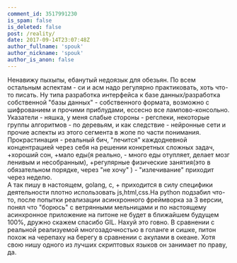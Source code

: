 ```yaml
---
comment_id: 3517991230
is_spam: false
is_deleted: false
post: /reality/
date: 2017-09-14T23:07:48Z
author_fullname: 'spouk'
author_nickname: 'spouk'
author_is_anon: false
---
```


<p>Ненавижу пыхыпы, ебанутый недоязык для обезьян. По всем остальным аспектам - си и асм надо регулярно практиковать, хоть что-то писать. Ну типа разработка интерфейса к базе данных/разработка собственной "базы данных" - собственного формата, возможно с шифрованием и прочими приблудами, ессесно все лампово-консольно. Указатели - няшка, у меня слабые стороны - регспеки, некоторые группы алгоритмов - по деревьям, и как следствие - нейронные сети и прочие аспекты из этого сегмента в жопе по части понимания. Прокрастинация - реальный бич, "лечится" каждодневной концентрацией через себя на решении конкретных сложных задач, +хороший сон, +мало еды(я реально, -  много еды отупляет, делает мозг ленивым и несобранным), +регулярные физические занятия(это в обязательном порядке, через "не хочу" ) - "излечивание" приходит через неделю.<br>А так пишу в настоящем, golang, c, + приходится в силу специфики деятельности плотно использовать js,html,css.На python подзабил что-то, после попытки реализации асинхронного фреймворка за 3 версии, понял что "борюсь" с ветрянными мельницами и по настоящему асинхронное приложение на питоне не будет в ближайшем будущем 100%, дружно скажем спасибо GIL. Нахуй это говно. В сравнении с реальной реализуемой многозадочностью в голанге и сишке, питон похож на черепаху на берегу в сравнении с акулами в океане. Хотя свою нишу одного из лучших скриптовых языков он занимает по праву, да.</p>
